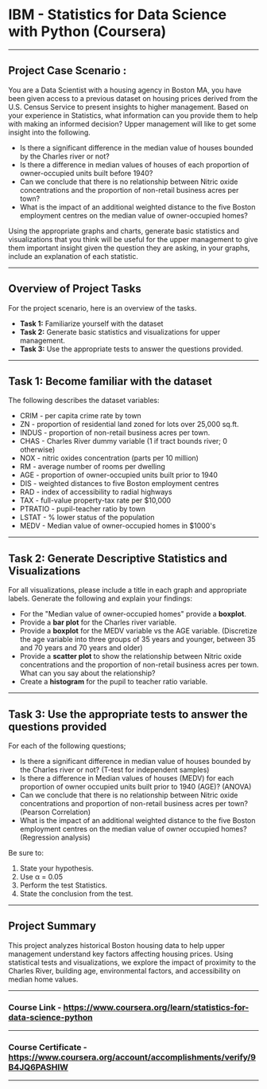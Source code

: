 # IBM - Statistics for Data Science with Python (Coursera)
---
## Project Case Scenario :
You are a Data Scientist with a housing agency in Boston MA, you have been given access to a previous dataset on housing prices derived from the U.S. Census Service to present insights to higher management. Based on your experience in Statistics, what information can you provide them to help with making an informed decision? Upper management will like to get some insight into the following.
- Is there a significant difference in the median value of houses bounded by the Charles river or not?
- Is there a difference in median values of houses of each proportion of owner-occupied units built before 1940?
- Can we conclude that there is no relationship between Nitric oxide concentrations and the proportion of non-retail business acres per town?
- What is the impact of an additional weighted distance to the five Boston employment centres on the median value of owner-occupied homes?

Using the appropriate graphs and charts, generate basic statistics and visualizations that you think will be useful for the upper management to give them important insight given the question they are asking, in your graphs, include an explanation of each statistic. 

---
## Overview of Project Tasks
For the project scenario, here is an overview of the tasks.
- **Task 1:** Familiarize yourself with the dataset 
- **Task 2:** Generate basic statistics and visualizations for upper management. 
- **Task 3:** Use the appropriate tests to answer the questions provided.
---
## Task 1: Become familiar with the dataset
The following describes the dataset variables:
- CRIM - per capita crime rate by town
- ZN - proportion of residential land zoned for lots over 25,000 sq.ft.
- INDUS - proportion of non-retail business acres per town.
- CHAS - Charles River dummy variable (1 if tract bounds river; 0 otherwise)
- NOX - nitric oxides concentration (parts per 10 million)
- RM - average number of rooms per dwelling
- AGE - proportion of owner-occupied units built prior to 1940
- DIS - weighted distances to five Boston employment centres
- RAD - index of accessibility to radial highways
- TAX - full-value property-tax rate per $10,000
- PTRATIO - pupil-teacher ratio by town
- LSTAT - % lower status of the population
- MEDV - Median value of owner-occupied homes in $1000's
---
## Task 2: Generate Descriptive Statistics and Visualizations
For all visualizations, please include a title in each graph and appropriate labels. 
Generate the following and explain your findings:
- For the "Median value of owner-occupied homes" provide a **boxplot**.
- Provide a  **bar plot** for the Charles river variable.
- Provide a **boxplot** for the MEDV variable vs the AGE variable. (Discretize the age variable into three groups of 35 years and younger, between 35 and 70 years and 70 years and older)
- Provide a **scatter plot** to show the relationship between Nitric oxide concentrations and the proportion of non-retail business acres per town. What can you say about the relationship?
- Create a **histogram** for the pupil to teacher ratio variable.
---
## Task 3: Use the appropriate tests to answer the questions provided
For each of the following questions;
- Is there a significant difference in median value of houses bounded by the Charles river or not? (T-test for independent samples)
- Is there a difference in Median values of houses (MEDV) for each proportion of owner occupied units built prior to 1940 (AGE)? (ANOVA)
- Can we conclude that there is no relationship between Nitric oxide concentrations and proportion of non-retail business acres per town? (Pearson Correlation)
- What is the impact of an additional weighted distance  to the five Boston employment centres on the median value of owner occupied homes? (Regression analysis)

Be sure to:
1. State your hypothesis.
2. Use α = 0.05
3. Perform the test Statistics.
4. State the conclusion from the test.
---
## Project Summary
This project analyzes historical Boston housing data to help upper management understand key factors affecting housing prices. Using statistical tests and visualizations, we explore the impact of proximity to the Charles River, building age, environmental factors, and accessibility on median home values.

---
### Course Link - https://www.coursera.org/learn/statistics-for-data-science-python
---
### Course Certificate - https://www.coursera.org/account/accomplishments/verify/9B4JQ6PASHIW
---
